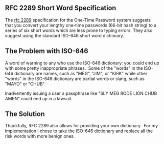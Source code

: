 ## RFC 2289 Short Word Specification ##
The [rfc 2289](http://tools.ietf.org/html/rfc2289) specification for the One-Time Password system suggests that you convert your lengthy one-time passwords (66-bit hash string) to a series of six short words which are less prone to typing errors. They also suggest using the standard ISO-646 short word dictionary.

## The Problem with ISO-646 ##
A word of warning to any who use the ISO-646 dictionary: you could end up with some pretty inappropriate phrases.&nbsp; Some of the "words" in the ISO-646 dictionary are names, such as "MEG", "JIM", or "KIRK" while other "words" in the ISO-646 dictionary are partial words or slang, such as "MAYO" or "CHUB".&nbsp;

Inadvertently issuing a user a passphrase like "SLY MEG RODE LION CHUB AMEN" could end up in a lawsuit.&nbsp;

## The Solution ##
Thankfully, RFC 2289 also allows for providing your own dictionary.&nbsp; For my implementation I chose to take the ISO-646 dictionary and replace all the risk words with more benign ones.